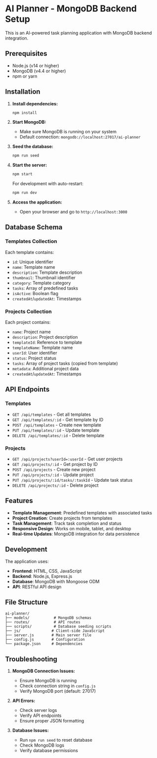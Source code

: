 # AI Planner - MongoDB Backend Setup

This is an AI-powered task planning application with MongoDB backend integration.

## Prerequisites

- Node.js (v14 or higher)
- MongoDB (v4.4 or higher)
- npm or yarn

## Installation

1. **Install dependencies:**
   ```bash
   npm install
   ```

2. **Start MongoDB:**
   - Make sure MongoDB is running on your system
   - Default connection: `mongodb://localhost:27017/ai-planner`

3. **Seed the database:**
   ```bash
   npm run seed
   ```

4. **Start the server:**
   ```bash
   npm start
   ```
   
   For development with auto-restart:
   ```bash
   npm run dev
   ```

5. **Access the application:**
   - Open your browser and go to `http://localhost:3000`

## Database Schema

### Templates Collection
Each template contains:
- `id`: Unique identifier
- `name`: Template name
- `description`: Template description
- `thumbnail`: Thumbnail identifier
- `category`: Template category
- `tasks`: Array of predefined tasks
- `isActive`: Boolean flag
- `createdAt`/`updatedAt`: Timestamps

### Projects Collection
Each project contains:
- `name`: Project name
- `description`: Project description
- `templateId`: Reference to template
- `templateName`: Template name
- `userId`: User identifier
- `status`: Project status
- `tasks`: Array of project tasks (copied from template)
- `metadata`: Additional project data
- `createdAt`/`updatedAt`: Timestamps

## API Endpoints

### Templates
- `GET /api/templates` - Get all templates
- `GET /api/templates/:id` - Get template by ID
- `POST /api/templates` - Create new template
- `PUT /api/templates/:id` - Update template
- `DELETE /api/templates/:id` - Delete template

### Projects
- `GET /api/projects?userId=:userId` - Get user projects
- `GET /api/projects/:id` - Get project by ID
- `POST /api/projects` - Create new project
- `PUT /api/projects/:id` - Update project
- `PUT /api/projects/:id/tasks/:taskId` - Update task status
- `DELETE /api/projects/:id` - Delete project

## Features

- **Template Management**: Predefined templates with associated tasks
- **Project Creation**: Create projects from templates
- **Task Management**: Track task completion and status
- **Responsive Design**: Works on mobile, tablet, and desktop
- **Real-time Updates**: MongoDB integration for data persistence

## Development

The application uses:
- **Frontend**: HTML, CSS, JavaScript
- **Backend**: Node.js, Express.js
- **Database**: MongoDB with Mongoose ODM
- **API**: RESTful API design

## File Structure

```
ai-planner/
├── models/           # MongoDB schemas
├── routes/           # API routes
├── scripts/          # Database seeding scripts
├── js/              # Client-side JavaScript
├── server.js        # Main server file
├── config.js        # Configuration
└── package.json     # Dependencies
```

## Troubleshooting

1. **MongoDB Connection Issues:**
   - Ensure MongoDB is running
   - Check connection string in `config.js`
   - Verify MongoDB port (default: 27017)

2. **API Errors:**
   - Check server logs
   - Verify API endpoints
   - Ensure proper JSON formatting

3. **Database Issues:**
   - Run `npm run seed` to reset database
   - Check MongoDB logs
   - Verify database permissions